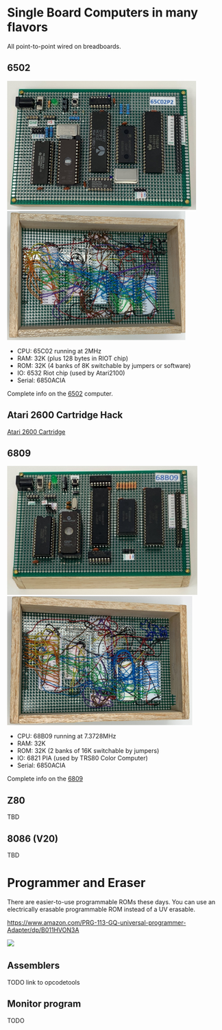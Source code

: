 
# Single Board Computers in many flavors

All point-to-point wired on breadboards.

## 6502

<img src="art/6502-top.jpg" alt="6502 Top" height="300"/>
<img src="art/6502-bottom.jpg" alt="6502 Bottom" height="300"/>

  - CPU: 65C02 running at 2MHz
  - RAM: 32K (plus 128 bytes in RIOT chip)
  - ROM: 32K (4 banks of 8K switchable by jumpers or software)
  - IO: 6532 Riot chip (used by Atari2100)
  - Serial: 6850ACIA

Complete info on the [6502](/6502/README.md) computer.

## Atari 2600 Cartridge Hack

[Atari 2600 Cartridge](/atari2600/README.md)

## 6809

<img src="art/6809-top.jpg" alt="6809 Top" height="300"/>
<img src="art/6809-bottom.jpg" alt="6809 Bottom" height="300"/>

  - CPU: 68B09 running at 7.3728MHz
  - RAM: 32K 
  - ROM: 32K (2 banks of 16K switchable by jumpers)
  - IO: 6821 PIA (used by TRS80 Color Computer)
  - Serial: 6850ACIA

Complete info on the [6809](/6809/README.md)

## Z80

TBD

## 8086 (V20)

TBD

# Programmer and Eraser

There are easier-to-use programmable ROMs these days. You can use an electrically erasable
programmable ROM instead of a UV erasable. 

https://www.amazon.com/PRG-113-GQ-universal-programmer-Adapter/dp/B011HVON3A

<img src="programmer.jpg" width=800>

## Assemblers

TODO link to opcodetools

## Monitor program

TODO